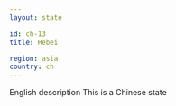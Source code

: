 ```yaml
---
layout: state

id: ch-13
title: Hebei

region: asia
country: ch
---
```

English description
This is a Chinese state